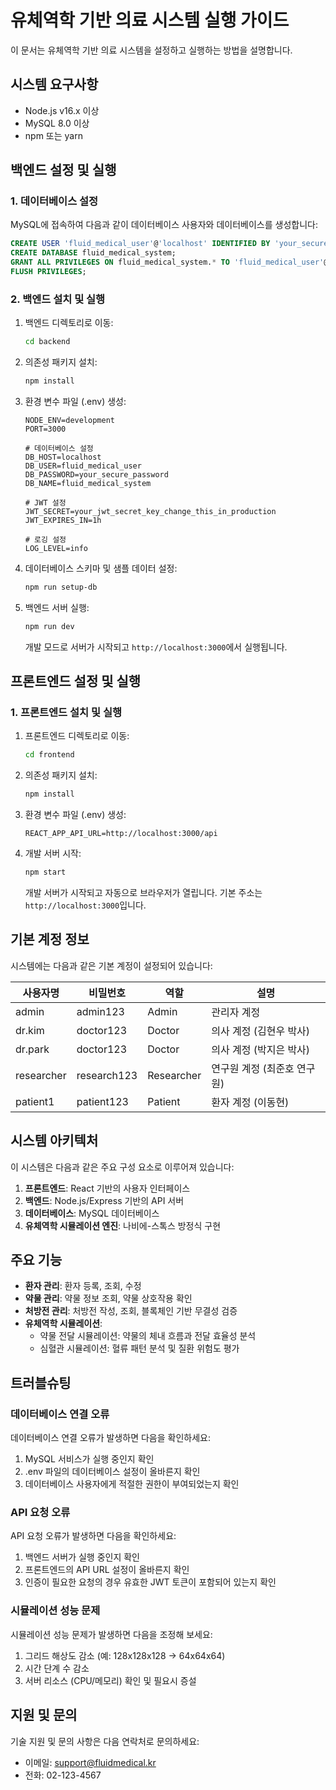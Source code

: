 # 유체역학 기반 의료 시스템 실행 가이드

이 문서는 유체역학 기반 의료 시스템을 설정하고 실행하는 방법을 설명합니다.

## 시스템 요구사항

- Node.js v16.x 이상
- MySQL 8.0 이상
- npm 또는 yarn

## 백엔드 설정 및 실행

### 1. 데이터베이스 설정

MySQL에 접속하여 다음과 같이 데이터베이스 사용자와 데이터베이스를 생성합니다:

```sql
CREATE USER 'fluid_medical_user'@'localhost' IDENTIFIED BY 'your_secure_password';
CREATE DATABASE fluid_medical_system;
GRANT ALL PRIVILEGES ON fluid_medical_system.* TO 'fluid_medical_user'@'localhost';
FLUSH PRIVILEGES;
```

### 2. 백엔드 설치 및 실행

1. 백엔드 디렉토리로 이동:
   ```bash
   cd backend
   ```

2. 의존성 패키지 설치:
   ```bash
   npm install
   ```

3. 환경 변수 파일 (.env) 생성:
   ```
   NODE_ENV=development
   PORT=3000

   # 데이터베이스 설정
   DB_HOST=localhost
   DB_USER=fluid_medical_user
   DB_PASSWORD=your_secure_password
   DB_NAME=fluid_medical_system

   # JWT 설정
   JWT_SECRET=your_jwt_secret_key_change_this_in_production
   JWT_EXPIRES_IN=1h

   # 로깅 설정
   LOG_LEVEL=info
   ```

4. 데이터베이스 스키마 및 샘플 데이터 설정:
   ```bash
   npm run setup-db
   ```

5. 백엔드 서버 실행:
   ```bash
   npm run dev
   ```

   개발 모드로 서버가 시작되고 `http://localhost:3000`에서 실행됩니다.

## 프론트엔드 설정 및 실행

### 1. 프론트엔드 설치 및 실행

1. 프론트엔드 디렉토리로 이동:
   ```bash
   cd frontend
   ```

2. 의존성 패키지 설치:
   ```bash
   npm install
   ```

3. 환경 변수 파일 (.env) 생성:
   ```
   REACT_APP_API_URL=http://localhost:3000/api
   ```

4. 개발 서버 시작:
   ```bash
   npm start
   ```

   개발 서버가 시작되고 자동으로 브라우저가 열립니다. 
   기본 주소는 `http://localhost:3000`입니다.

## 기본 계정 정보

시스템에는 다음과 같은 기본 계정이 설정되어 있습니다:

| 사용자명   | 비밀번호    | 역할     | 설명                     |
|------------|-------------|----------|--------------------------|
| admin      | admin123    | Admin    | 관리자 계정              |
| dr.kim     | doctor123   | Doctor   | 의사 계정 (김현우 박사)  |
| dr.park    | doctor123   | Doctor   | 의사 계정 (박지은 박사)  |
| researcher | research123 | Researcher| 연구원 계정 (최준호 연구원)|
| patient1   | patient123  | Patient  | 환자 계정 (이동현)       |

## 시스템 아키텍처

이 시스템은 다음과 같은 주요 구성 요소로 이루어져 있습니다:

1. **프론트엔드**: React 기반의 사용자 인터페이스
2. **백엔드**: Node.js/Express 기반의 API 서버
3. **데이터베이스**: MySQL 데이터베이스
4. **유체역학 시뮬레이션 엔진**: 나비에-스톡스 방정식 구현

## 주요 기능

- **환자 관리**: 환자 등록, 조회, 수정
- **약물 관리**: 약물 정보 조회, 약물 상호작용 확인
- **처방전 관리**: 처방전 작성, 조회, 블록체인 기반 무결성 검증
- **유체역학 시뮬레이션**:
  - 약물 전달 시뮬레이션: 약물의 체내 흐름과 전달 효율성 분석
  - 심혈관 시뮬레이션: 혈류 패턴 분석 및 질환 위험도 평가

## 트러블슈팅

### 데이터베이스 연결 오류

데이터베이스 연결 오류가 발생하면 다음을 확인하세요:

1. MySQL 서비스가 실행 중인지 확인
2. .env 파일의 데이터베이스 설정이 올바른지 확인
3. 데이터베이스 사용자에게 적절한 권한이 부여되었는지 확인

### API 요청 오류

API 요청 오류가 발생하면 다음을 확인하세요:

1. 백엔드 서버가 실행 중인지 확인
2. 프론트엔드의 API URL 설정이 올바른지 확인
3. 인증이 필요한 요청의 경우 유효한 JWT 토큰이 포함되어 있는지 확인

### 시뮬레이션 성능 문제

시뮬레이션 성능 문제가 발생하면 다음을 조정해 보세요:

1. 그리드 해상도 감소 (예: 128x128x128 → 64x64x64)
2. 시간 단계 수 감소
3. 서버 리소스 (CPU/메모리) 확인 및 필요시 증설

## 지원 및 문의

기술 지원 및 문의 사항은 다음 연락처로 문의하세요:

- 이메일: support@fluidmedical.kr
- 전화: 02-123-4567